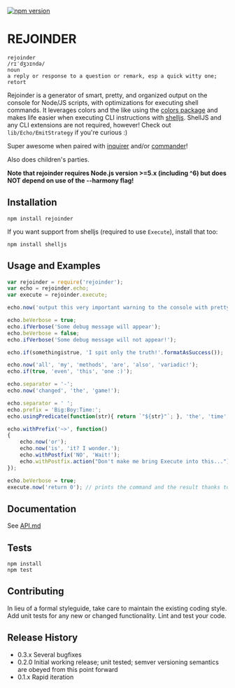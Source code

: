 [![npm version](https://badge.fury.io/js/rejoinder.svg)](https://badge.fury.io/js/rejoinder)

# REJOINDER

    rejoinder
    /rɪˈdʒɔɪndə/
    noun
    a reply or response to a question or remark, esp a quick witty one; retort

Rejoinder is a generator of smart, pretty, and organized output on the console for Node/JS scripts, with optimizations
for executing shell commands. It leverages colors and the like using the [colors package](https://www.npmjs.com/package/colors)
and makes life easier when executing CLI instructions with [shelljs](https://www.npmjs.com/package/shelljs). ShellJS and
any CLI extensions are not required, however! Check out `lib/Echo/EmitStrategy` if you're curious :)

Super awesome when paired with [inquirer](https://www.npmjs.com/package/inquirer) and/or [commander](https://www.npmjs.com/package/commander)!

Also does children's parties.

**Note that rejoinder requires Node.js version >=5.x (including ^6) but does NOT depend on use of the --harmony flag!**

## Installation

```shell
npm install rejoinder
```

If you want support from shelljs (required to use `Execute`), install that too:

```shell
npm install shelljs
```

## Usage and Examples

```javascript
var rejoinder = require('rejoinder');
var echo = rejoinder.echo;
var execute = rejoinder.execute;

echo.now('output this very important warning to the console with pretty colors'.formatAsWarning());

echo.beVerbose = true;
echo.ifVerbose('Some debug message will appear');
echo.beVerbose = false;
echo.ifVerbose('Some debug message will not appear!');

echo.if(somethingistrue, 'I spit only the truth!'.formatAsSuccess());

echo.now('all', 'my', 'methods', 'are', 'also', 'variadic!');
echo.if(true, 'even', 'this', 'one :)');

echo.separator = '-';
echo.now('changed', 'the', 'game!');

echo.separator = ' ';
echo.prefix = 'Big:Boy:Time:';
echo.usingPredicate(function(str){ return `"${str}"`; }, 'the', 'time', 'for', 'fun and games is', 'over!');

echo.withPrefix('~>', function()
{
    echo.now('or');
    echo.now('is', 'it? I wonder.');
    echo.withPostfix('NO', 'Wait!');
    echo.withPostfix.action("Don't make me bring Execute into this...");
});

echo.beVerbose = true;
execute.now('return 0'); // prints the command and the result thanks to echo.beVerbose!
```

## Documentation
See [API.md](API.md)

## Tests

```
npm install
npm test
```

## Contributing

In lieu of a formal styleguide, take care to maintain the existing coding style.
Add unit tests for any new or changed functionality. Lint and test your code.

## Release History

* 0.3.x Several bugfixes
* 0.2.0 Initial working release; unit tested; semver versioning semantics are obeyed from this point forward
* 0.1.x Rapid iteration
